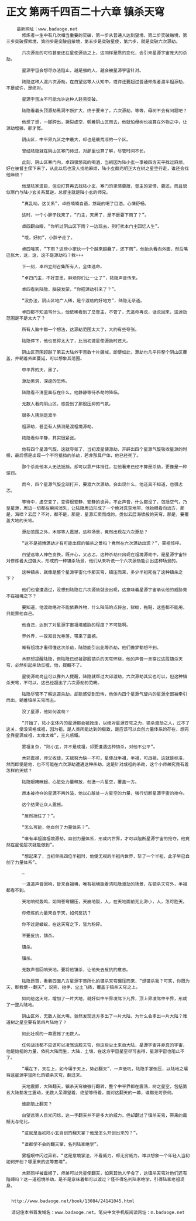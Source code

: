 # 正文 第两千四百二十六章 镇杀天穹
        最新网址：www.badaoge.net
          修炼者一生中有几次相当重要的突破，第一步从普通人达到望境，第二步突破融境，第三步突破探索境，第四步是突破启蒙境，第五步是突破星使，第六步，就是突破六次源劫。
      
          六次源劫的可怕甚至还在星使源劫之上，这同样是质的变化，会引来星源宇宙庞大的杀劫。
      
          星源宇宙会想尽办法阻止，越是强的人，越会被星源宇宙针对。
      
          陆隐这种人渡六次源劫，在白望远等人认知中，或许还要超过普通修炼者渡半祖源劫，不是或许，是绝对。
      
          星源宇宙决不可能允许这种人轻易突破。
      
          陆隐看着头顶源劫黑洞不断扩大，终于要来了，六次源劫，等等，母树不会有问题吧？
      
          他想了想，一脚跨出，撕裂虚空，朝着阴山区而去，他就怕母树也被算在外物之中，让源劫增强，那才冤。
      
          阴山区，中平界九区之中最大，却也是最荒凉的一个区。
      
          曾经陆隐就在阴山区寒门待过，对那里也算了解，尽管时间不长。
      
          此刻，阴山区寒门内，卓四很悠哉的喝酒，当初因为陆小玄一事被四方天平找过麻烦，好在被督主保下来了，从此以后也没人找他麻烦，陆小玄都光明正大在树之星空行走，谁还会找他麻烦？
      
          他是陆家遗臣，但没打算再去找陆小玄，寒门的恩情要报，督主的恩情，要还，而且貌似寒门与陆小玄关系莫逆，总督主就是陆小玄的师兄。
      
          “真乱呐，这关系”，卓四喃喃自语，悠哉的喝了口酒，心情舒畅。
      
          这时，一个小胖子找来了，“门主，天黑了，是不是要下雨了？”。
      
          卓四翻白眼，“你听过阴山区下雨？一边玩去，别打扰本门主回忆人生”。
      
          “哦，好的”，小胖子走了。
      
          卓四嗤笑，“下雨？这些小家伙一个个越来越蠢了，还下雨”，他抬头看向外面，然后嘴巴张大，这，这，这不是源劫吗？我+++
      
          下一刻，卓四立刻召集所有人，全体逃命。
      
          “卓四门主，不好意思，麻烦你们让一让了”，陆隐声音传来。
      
          卓四看到陆隐，脑袋发蒙，“你把源劫引来了？”。
      
          “没办法，阴山区地广人稀，是个渡劫的好地方”，陆隐无奈道。
      
          卓四都不知道骂什么，他依稀看到了总督主，不管了，先逃命再说，话说回来，这源劫范围是不是太大了？
      
          所有人脑中都一个想法，这源劫范围太大了，大的有些夸张。
      
          陆隐停下，他也觉得太大了，比当初渡星使源劫时还大。
      
          阴山区范围超越了第五大陆外宇宙数十片疆域，即便如此，源劫也几乎将整个阴山区覆盖，并朝着外面蔓延，可以想象其范围。
      
          中平界的天，黑了。
      
          源劫黑洞，深邃的恐怖。
      
          陆隐看不清里面存在什么，他静静等待杀劫的降临。
      
          无数人看向阴山区，感受到了那股压抑的气氛。
      
          很多人猜测是渡半
      
          祖源劫，甚至有人猜测是渡祖境源劫。
      
          陆隐看似平静，其实很紧张。
      
          他有四个星源气旋，这就夸张了，当初渡星使源劫，开辟出四个星源气旋吸收星源的时候，最后愣是出现一个不可抵挡的杀劫，若非那具尸体，他已经死了。
      
          那个杀劫他本人无法抵挡，却可以靠尸体挡住，在他看来已经不算是杀劫，更像是一种惩罚。
      
          而今，四个星源气旋全部打开，要渡六次源劫，会出现什么，他还真不知道，也很忐忑。
      
          等待中，虚空变了，变得很安静，安静的诡异，不止声音，什么都没了，包括空气，乃至星源，周边一切都在瞬间消失，让陆隐周边形成了一个绝对真空地带，他抬眼看向远方，那是，海啸？云层？不对，都不是，那是，星源汇聚而成的，类似云层海啸般的天穹，那是，要覆盖大地的天穹。
      
          源劫范围之外，木邪等人震撼，这种场景，竟然出现在六次源劫？
      
          “这不是祖境源劫才有可能出现的镇杀之景吗？竟然在六次源劫出现？”，雾祖惊呼。
      
          白望远等人神色变换，既开心，又忐忑，这种杀劫只出现在祖境源劫中，是星源宇宙针对修炼者太过强大，形成的一种镇杀场景，他们从未听说一个六次源劫能引出这种场景的。
      
          这种镇杀，就像是整个星源宇宙化作那天穹，镇压而来，多少半祖死在了这种镇杀之下？
      
          他们也曾遭遇过，没想到陆隐在六次源劫就会出现，这意味着星源宇宙承认他的威胁竟不在祖境之下？
      
          要知道，他渡劫绝对不能依靠外物，什么陆简的点将台，狱蛟，拖鞋，这些都不能用，只能靠他自己。
      
          他自己，达到了对星源宇宙祖境威胁的程度？不可能啊。
      
          界外界，一双双目光垂落，带来了震撼。
      
          唯有祖境才看得懂这次杀劫，陆隐能引出此等杀劫，他们做梦都想不到。
      
          木邪想提醒陆隐，但陆隐已经被那股镇杀的天穹环绕，他的声音一旦穿过这股镇杀天穹，必然引起杀劫反噬，他，提醒不了。
      
          星使源劫尚且可以靠外人提醒，陆隐就帮过大邱渡劫，六次源劫其实也可以，但这种镇杀天穹，不可以，这已经超出了六次源劫的范畴。
      
          陆隐尽管不了解这道杀劫，却能感受到恐怖，他体内四个星源气旋内的星源全部被牵引而出，朝着镇杀天穹而去。
      
          没了星源，他如何渡劫？
      
          “开始了，陆小玄体内的星源都会被抢走，以绝对星源苍穹之力，镇杀渡劫之人，过不了这关，便没资格成祖，因为祖，是人类所能达到的极致，是应该可以自创力量体系的存在，想完全靠星源成祖，太难太难”，王凡感慨。
      
          雾祖复杂，“陆小玄，并不是成祖，却要遭遇这种镇杀，对他不公平”。
      
          木邪震撼，师父收徒，天赋努力缺一不可，星使战半祖，半祖，可战祖，这就是标准，然而即便是他，也不可能在六次源劫遭遇这种杀劫，这是针对成祖的杀劫，这个小师弟究竟有着怎样的天赋？
      
          陆隐眼睛眯起，心脏处力量释放，创造一片星空，覆盖一方。
      
          原本被抢夺的星源不再外溢，他以心脏处一方星空的力量，强行切断星源宇宙的抢夺。
      
          这个结果让众人震撼。
      
          “居然挡住了？”。
      
          “怎么可能，他自创了力量体系？”。
      
          “唯有半祖渡祖境源劫，自创力量体系，形成内世界，才可以阻断星源宇宙的抢夺，他竟然在星使层次就能做到”。
      
          “想起来了，当初单挑四位半祖时，他便无视的半祖内世界，斩了一个半祖，此子早已自创了力量体系”。
      
          …
      
          一道道声音回响，皆来自祖境，唯有祖境能看清陆隐渡劫的场景，在镇杀天穹外，半祖都看不到。
      
          天地响彻轰鸣，如同苍穹碾压，天崩地裂，人，在天地面前无比渺小，人，怎可胜天。
      
          你修炼的力量来自于天，如何反抗？
      
          你不过是蝼蚁，在这天穹之下，皆为粉碎。
      
          不要反抗，镇杀。
      
          镇杀。
      
          镇杀。
      
          无数声音回响天地，要将他镇杀，让他失去反抗的意志。
      
          陆隐昂首，看着四面八方星源宇宙所化的镇杀天穹碾压而来，“想镇杀我？可笑，你既为天，那我便--翻天”，说完，抬手，尘土飞扬，覆盖于镇杀天穹之上。
      
          如同给这天穹，增加了一片大地，就好似中平界凌驾下凡界，顶上界凌驾中平界，形成了一整片陆地。
      
          阴山区外，无数人张大嘴，骇然发现远方多出了一片大陆，为什么会多出一片大陆？难道树之星空要有第四片陆地了？
      
          如此壮观的一幕震撼了无数人。
      
          任何战技都不应该可以凌驾这股天穹，但这些尘土来自大陆，星源宇宙并非真的宇宙，他是始祖的力量，依托大陆而生，大陆，土壤，在这方宇宙星空尽可去得，星源宇宙也阻止不了。
      
          “壤在下，天在上，如今壤于天上，势必翻天”，一声低吼，陆隐手掌倒压，以陆地之壤将这星源宇宙所化的镇杀天穹，翻过来。
      
          天地震颤，大陆翻天，镇杀天穹被强行翻转，整个中平界都在震荡，树之星空，包括第五大陆都发生震动，无数人呆滞望着，绝望等待着，面对这翻天的一幕，谁都无可奈何。
      
          谁能阻止翻天？
      
          白望远等人目光闪烁，这一手翻天并不是多大的威力，但却翻过了镇杀天穹，带来的震撼无与伦比。
      
          “这就是当初陆小玄自创的翻天掌？他是怎么开创出来的？”。
      
          “谁都学不会的翻天掌，名列陆家绝学”。
      
          雾祖眼中闪过异彩，“这是意境掌法，不看威力，却无穷威力，难以想象一个年轻人当初如何开创？哪里来的这等意境”。
      
          木邪同样被震撼了，师弟可以凭星使翻天，如果其他人学会了，这镇杀天穹对他们还有阻碍吗？这一道祖境杀劫，是不是意味着都可以渡过？怪不得名列陆家绝学，引得陆家老祖现身。
      
      
      http://www.badaoge.net/book/13084/24141045.html
      
      请记住本书首发域名：www.badaoge.net。笔尖中文手机版阅读网址：m.badaoge.net